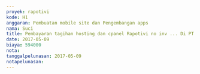 ```yaml
---
proyek: rapotivi
kode: H1
anggaran: Pembuatan mobile site dan Pengembangan apps
nama: Suci
title: Pembayaran tagihan hosting dan cpanel Rapotivi no inv ... Di PT Jejaring cepat Indonesia
date: 2017-05-09
biaya: 594000
nota:
tanggalpelunasan: 2017-05-09
notapelunasan:
---
```

